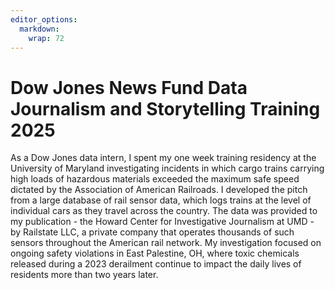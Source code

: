 ```yaml
---
editor_options: 
  markdown: 
    wrap: 72
---
```


# Dow Jones News Fund Data Journalism and Storytelling Training 2025

As a Dow Jones data intern, I spent my one week training residency at the University of Maryland investigating incidents in which cargo trains carrying high loads of hazardous materials exceeded the maximum safe speed dictated by the Association of American Railroads. I developed the pitch from a large database of rail sensor data, which logs trains at the level of individual cars as they travel across the country. The data was provided to my publication - the Howard Center for Investigative Journalism at UMD - by Railstate LLC, a private company that operates thousands of such sensors throughout the American rail network. My investigation focused on ongoing safety violations in East Palestine, OH, where toxic chemicals released during a 2023 derailment continue to impact the daily lives of residents more than two years later.

